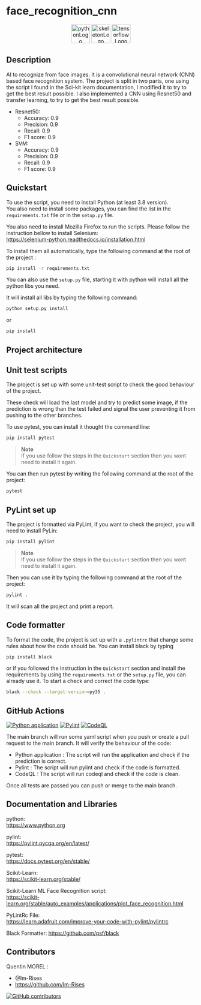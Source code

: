 # face_recognition_cnn

<p align="center">
    <img src="https://img.shields.io/badge/Python-3776AB?style=for-the-badge&logo=python&logoColor=white" alt="pythonLogo" style="height:50px;">
    <img src="https://user-images.githubusercontent.com/59691442/185226532-1378b39e-210d-4400-a4a1-a979572ed655.png" alt="skeletonLogo" style="height:50px;">
    <img src="https://user-images.githubusercontent.com/59691442/185226526-8cb9c3b2-7d1a-41b5-ba1e-50ba1f5b391e.png" alt="tensorflowLogo" style="height:50px;">
</p>

## Description

AI to recognize from face images. It is a convolutional neural network (CNN) based face recognition system.
The project is split in two parts, one using the script I found in the Sci-kit learn documentation, I modified it to try
to get the best result possible.
I also implemented a CNN using Resnet50 and transfer learning, to try to get the best result possible.

- Resnet50:
    - Accuracy: 0.9
    - Precision: 0.9
    - Recall: 0.9
    - F1 score: 0.9
- SVM:
    - Accuracy: 0.9
    - Precision: 0.9
    - Recall: 0.9
    - F1 score: 0.9

## Quickstart

To use the script, you need to install Python (at least 3.8 version).  
You also need to install some packages, you can find the list in the `requirements.txt` file or in the `setup.py` file.

You also need to install Mozilla Firefox to run the scripts. Please follow the instruction bellow to install Selenium:  
<https://selenium-python.readthedocs.io/installation.html>

To install them all automatically, type the following command at the root of the project :

```bash
pip install -r requirements.txt
```

You can also use the `setup.py` file, starting it with python will install all the python libs you need.

It will install all libs by typing the following command:

```bash
python setup.py install
```

or

```bash
pip install
```

## Project architecture

<!--
~~~
project-revision
├── dataset
|  ├── test
|  ├── train
├── docs
├── misc
|   ├── dataset
|   ├── resize.py
├── src
|   ├── denoise
|   |   |── __init__.py
|   |   |── denoise.py
|   |   |── errors.py
|   ├── noise
|   |   |── __init__.py
|   |   |── errors.py
|   |   |── noise.py
|   ├── results
|   ├── cobra.py
|   ├── cobramachine.py
|   ├── denoise.py
|   ├── helper.py
|   ├── main.py
|   ├── req.txt
├── README.md
├── guidelines.md
├── proposal.md
~~~
-->

## Unit test scripts

The project is set up with some unit-test script to check the good behaviour of the project.

These check will load the last model and try to predict some image, if the prediction is wrong than the test failed and
signal the user preventing it from pushing to the other branches.

To use pytest, you can install it thought the command line:

```bash
pip install pytest
```

> **Note**  
> If you use follow the steps in the `Quickstart` section then you wont need to install it again.

You can then run pytest by writing the following command at the root of the project:

```bash
pytest
```

## PyLint set up

The project is formatted via PyLint, if you want to check the project, you will need to install PyLin:

```bash
pip install pylint
```

> **Note**  
> If you use follow the steps in the `Quickstart` section then you wont need to install it again.

Then you can use it by typing the following command at the root of the project:

```bash
pylint .
```

It will scan all the project and print a report.

## Code formatter

To format the code, the project is set up with a `.pylintrc` that change some rules about how the code should be.
You can install black by typing

```bash
pip install black
```

or if you followed the instruction in the `Quickstart` section and install the requirements by using
the `requirements.txt` or the `setup.py` file, you can already use it.
To start a check and correct the code type:

```bash
black --check --target-version=py35 .
```

## GitHub Actions

[![Python application](https://github.com/Im-Rises/face_recognition_cnn/actions/workflows/python-app.yml/badge.svg?branch=main)](https://github.com/Im-Rises/face_recognition_cnn/actions/workflows/python-app.yml)
[![Pylint](https://github.com/Im-Rises/face_recognition_cnn/actions/workflows/pylint.yml/badge.svg?branch=main)](https://github.com/Im-Rises/face_recognition_cnn/actions/workflows/pylint.yml)
[![CodeQL](https://github.com/Im-Rises/face_recognition_cnn/actions/workflows/codeql-analysis.yml/badge.svg?branch=main)](https://github.com/Im-Rises/face_recognition_cnn/actions/workflows/codeql-analysis.yml)

The main branch will run some yaml script when you push or create a pull request to the main branch. It will verify the
behaviour of the code:

- Python application : The script will run the application and check if the prediction is correct.
- Pylint : The script will run pylint and check if the code is formatted.
- CodeQL : The script will run codeql and check if the code is clean.

Once all tests are passed you can push or merge to the main branch.

## Documentation and Libraries

python:  
<https://www.python.org>

pylint:  
<https://pylint.pycqa.org/en/latest/>

pytest:  
<https://docs.pytest.org/en/stable/>

Scikit-Learn:  
<https://scikit-learn.org/stable/>

Scikit-Learn ML Face Recognition script:  
<https://scikit-learn.org/stable/auto_examples/applications/plot_face_recognition.html>

PyLintRc File:  
<https://learn.adafruit.com/improve-your-code-with-pylint/pylintrc>

Black Formatter:
<https://github.com/psf/black>

## Contributors

Quentin MOREL :

- @Im-Rises
- <https://github.com/Im-Rises>

[![GitHub contributors](https://contrib.rocks/image?repo=Im-Rises/face_recognition_cnn)](https://github.com/Im-Rises/face_recognition_cnn/graphs/contributors)

<!--
<https://l.messenger.com/l.php?u=https%3A%2F%2Ftowardsdatascience.com%2Fwhich-celebrity-are-you-d8c6507f21c9&h=AT2JXOiux7hfqK4Gey9gcOx_xiuX1g3oIkwaiiJ_R4_OPPzaZSGZNU9ta7Iu--xWiCKV9fb4UXF7pF2QQEekJCCDo-wAY0vBqUxFdPpKBvvxpYqFLdLNLf6OQXz80J6VdMI9oA>

https://towardsdatascience.com/which-celebrity-are-you-d8c6507f21c9

https://sefiks.com/2019/05/05/celebrity-look-alike-face-recognition-with-deep-learning-in-keras/

https://medium.com/analytics-vidhya/celebrity-recognition-using-vggface-and-annoy-363c5df31f1e

https://github.com/serengil/tensorflow-101
-->
